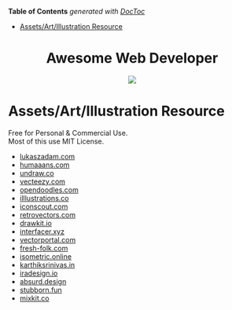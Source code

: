<!-- START doctoc generated TOC please keep comment here to allow auto update -->
<!-- DON'T EDIT THIS SECTION, INSTEAD RE-RUN doctoc TO UPDATE -->
**Table of Contents**  *generated with [DocToc](https://github.com/thlorenz/doctoc)*

- [Assets/Art/Illustration Resource](#assetsartillustration-resource)

<!-- END doctoc generated TOC please keep comment here to allow auto update -->

<div align="center">
<h1>Awesome Web Developer</h1>

![](https://badgen.net/github/last-commit/ivqonsanada/awesome-web-developer)

</div>

# Assets/Art/Illustration Resource
Free for Personal & Commercial Use.<br>
Most of this use MIT License.
- [lukaszadam.com](https://lukaszadam.com/illustrations)
- [humaaans.com](https://www.humaaans.com/)
- [undraw.co](https://undraw.co/illustrations)
- [vecteezy.com](https://www.vecteezy.com/)
- [opendoodles.com](https://www.opendoodles.com/)
- [illlustrations.co](https://illlustrations.co/)
- [iconscout.com](https://iconscout.com/paper-illustrations)
- [retrovectors.com](http://retrovectors.com/category/free-vectors/)
- [drawkit.io](https://www.drawkit.io)
- [interfacer.xyz](https://interfacer.xyz/)
- [vectorportal.com](https://www.vectorportal.com/)
- [fresh-folk.com](https://fresh-folk.com)
- [isometric.online](https://isometric.online/)
- [karthiksrinivas.in](https://www.karthiksrinivas.in/)
- [iradesign.io](https://iradesign.io/)
- [absurd.design](https://absurd.design/)
- [stubborn.fun](https://stubborn.fun/)
- [mixkit.co](https://mixkit.co/free-stock-art/)
